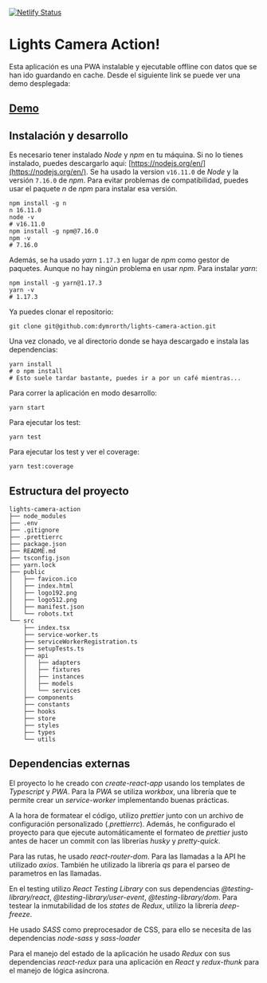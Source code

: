[![Netlify Status](https://api.netlify.com/api/v1/badges/1167cfd4-c37c-4c97-a78e-db6ca96a4610/deploy-status)](https://app.netlify.com/sites/gallant-swirles-f01a6b/deploys)

# Lights Camera Action!

Esta aplicación es una PWA instalable y ejecutable offline con datos que se han ido guardando en cache. Desde el siguiente link se puede ver una demo desplegada:

## [Demo](https://gallant-swirles-f01a6b.netlify.app)
## Instalación y desarrollo

Es necesario tener instalado _Node_ y _npm_ en tu máquina. Si no lo tienes instalado, puedes descargarlo aqui: [https://nodejs.org/en/](https://nodejs.org/en/).
Se ha usado la version `v16.11.0` de _Node_ y la versión `7.16.0` de _npm_. Para evitar problemas de compatibilidad, puedes usar el paquete _n_ de _npm_ para instalar esa versión.

```shell
npm install -g n
n 16.11.0
node -v
# v16.11.0
npm install -g npm@7.16.0
npm -v
# 7.16.0
```

Además, se ha usado _yarn_ `1.17.3` en lugar de _npm_ como gestor de paquetes. Aunque no hay ningún problema en usar _npm_. Para instalar _yarn_:

```shell
npm install -g yarn@1.17.3
yarn -v
# 1.17.3
```

Ya puedes clonar el repositorio:

```shell
git clone git@github.com:dymrorth/lights-camera-action.git
```

Una vez clonado, ve al directorio donde se haya descargado e instala las dependencias:

```shell
yarn install
# o npm install
# Esto suele tardar bastante, puedes ir a por un café mientras...
```

Para correr la aplicación en modo desarrollo:
```shell
yarn start
```

Para ejecutar los test:
```
yarn test
```

Para ejecutar los test y ver el coverage:
```
yarn test:coverage
```


## Estructura del proyecto

```
lights-camera-action
├── node_modules
├── .env
├── .gitignore
├── .prettierrc
├── package.json
├── README.md
├── tsconfig.json
├── yarn.lock
├── public
│   ├── favicon.ico
│   ├── index.html
│   ├── logo192.png
│   ├── logo512.png
│   ├── manifest.json
│   └── robots.txt
└── src
    ├── index.tsx
    ├── service-worker.ts
    ├── serviceWorkerRegistration.ts
    ├── setupTests.ts
    ├── api
    │   ├── adapters
    │   ├── fixtures
    │   ├── instances
    │   ├── models
    │   └── services
    ├── components
    ├── constants
    ├── hooks
    ├── store
    ├── styles
    ├── types
    └── utils
```

## Dependencias externas

El proyecto lo he creado con _create-react-app_ usando los templates de *Typescript* y *PWA*. Para la *PWA* se utiliza _workbox_, una librería que te permite crear un _service-worker_ implementando buenas prácticas.

A la hora de formatear el código, utilizo _prettier_ junto con un archivo de configuración personalizado (_.prettierrc_). Además, he configurado el proyecto para que ejecute automáticamente el formateo de _prettier_ justo antes de hacer un commit con las librerías _husky_ y _pretty-quick_.

Para las rutas, he usado _react-router-dom_.
Para las llamadas a la API he utilizado _axios_. También he utilizado la librería _qs_ para el parseo de parametros en las llamadas.

En el testing utilizo *React Testing Library* con sus dependencias _@testing-library/react_, _@testing-library/user-event_, _@testing-library/dom_. Para testear la inmutabilidad de los _states_ de *Redux*, utilizo la librería _deep-freeze_.

He usado *SASS* como preprocesador de CSS, para ello se necesita de las dependencias _node-sass_ y _sass-loader_
 
Para el manejo del estado de la aplicación he usado *Redux* con sus dependencias _react-redux_ para una aplicación en *React* y _redux-thunk_ para el manejo de lógica asíncrona.
